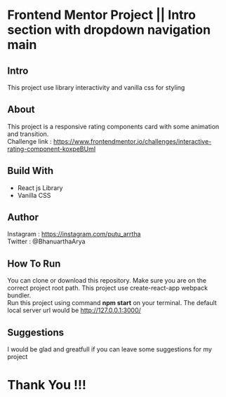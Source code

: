 # Frontend Mentor Project || Intro section with dropdown navigation main

## Intro

This project use library interactivity and vanilla css for styling

## About

This project is a responsive rating components card with some animation and transition.  
Challenge link : https://www.frontendmentor.io/challenges/interactive-rating-component-koxpeBUmI

## Build With

- React js Library
- Vanilla CSS

## Author

Instagram : https://instagram.com/putu_arrtha  
Twitter : @BhanuarthaArya

## How To Run

You can clone or download this repository. Make sure you are on the correct project root path. This project use create-react-app webpack bundler.  
Run this project using command **npm start** on your terminal. The default local server url would be http://127.0.0.1:3000/

## Suggestions

I would be glad and greatfull if you can leave some suggestions for my project

# Thank You !!!

